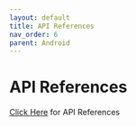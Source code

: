 ```yaml
---
layout: default
title: API References
nav_order: 6
parent: Android
---
```


# API References

[Click Here](https://doc.gdflab.com/android/) for API References